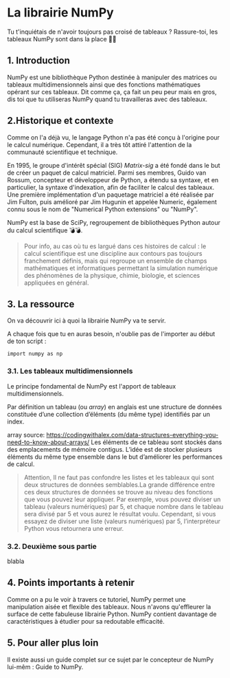 # La librairie NumPy
Tu t'inquiétais de n'avoir toujours pas croisé de tableaux ? Rassure-toi, les tableaux NumPy sont dans la place 🤘🤘

## 1. Introduction
NumPy est une bibliothèque Python destinée à manipuler des matrices ou tableaux multidimensionnels ainsi que des fonctions mathématiques opérant sur ces tableaux. Dit comme ça, ça fait un peu peur mais en gros, dis toi que tu utiliseras NumPy quand tu travailleras avec des tableaux.

## 2.Historique et contexte
Comme on l'a déjà vu, le langage Python n'a pas été conçu à l'origine pour le calcul numérique. Cependant, il a très tôt attiré l'attention de la communauté scientifique et technique.

En 1995, le groupe d'intérêt spécial (SIG) *Matrix-sig* a été fondé dans le but de créer un paquet de calcul matriciel. Parmi ses membres, Guido van Rossum, concepteur et développeur de Python, a étendu sa syntaxe, et en particulier, la syntaxe d'indexation, afin de faciliter le calcul des tableaux. Une première implémentation d'un paquetage matriciel a été réalisée par Jim Fulton, puis amélioré par Jim Hugunin et appelée Numeric, également connu sous le nom de "Numerical Python extensions" ou "NumPy".

NumPy est la base de SciPy, regroupement de bibliothèques Python autour du calcul scientifique 💣💣.

> Pour info, au cas où tu es largué dans ces histoires de calcul : le calcul scientifique est une discipline aux contours pas toujours franchement définis, mais qui regroupe un ensemble de champs mathématiques et informatiques permettant la simulation numérique des phénomènes de la physique, chimie, biologie, et sciences appliquées en général.

## 3. La ressource
On va découvrir ici à quoi la librairie NumPy va te servir.

A chaque fois que tu en auras besoin, n'oublie pas de l'importer au début de ton script : 

`import numpy as np`

### 3.1. Les tableaux multidimensionnels
Le principe fondamental de NumPy est l'apport de tableaux multidimensionnels.

Par définition un tableau (ou *array*) en anglais est une structure de données constituée d’une collection d’éléments (du même type) identifiés par un index.

 array
source: https://codingwithalex.com/data-structures-everything-you-need-to-know-about-arrays/
Les éléments de ce tableau sont stockés dans des emplacements de mémoire contigus. L’idée est de stocker plusieurs éléments du même type ensemble dans le but d’améliorer les performances de calcul.

>Attention, Il ne faut pas confondre les listes et les tableaux qui sont deux structures de données semblables.La grande différence entre ces deux structures de données se trouve au niveau des fonctions que vous pouvez leur appliquer. Par exemple, vous pouvez diviser un tableau (valeurs numériques) par 5, et chaque nombre dans le tableau sera divisé par 5 et vous aurez le résultat voulu. Cependant, si vous essayez de diviser une liste (valeurs numériques) par 5, l’interpréteur Python vous retournera une erreur.

### 3.2. Deuxième sous partie
blabla

## 4. Points importants à retenir
Comme on a pu le voir à travers ce tutoriel, NumPy permet une manipulation aisée et flexible des tableaux. Nous n'avons qu'effleurer la surface de cette fabuleuse librairie Python. NumPy contient davantage de caractéristiques à étudier pour sa redoutable efficacité. 

## 5. Pour aller plus loin
Il existe aussi un guide complet sur ce sujet par le concepteur de NumPy lui-mêm : Guide to NumPy.
